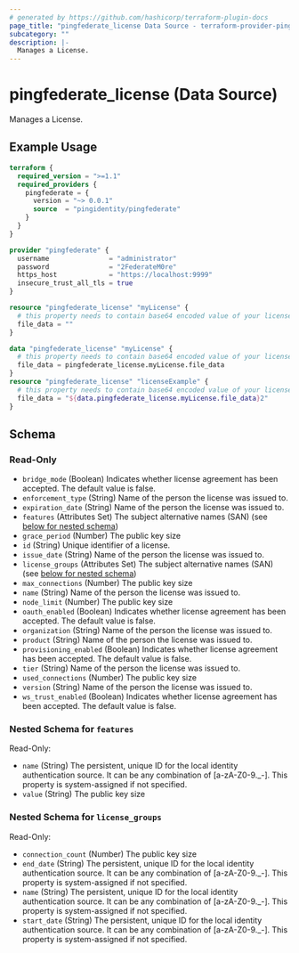 ```yaml
---
# generated by https://github.com/hashicorp/terraform-plugin-docs
page_title: "pingfederate_license Data Source - terraform-provider-pingfederate"
subcategory: ""
description: |-
  Manages a License.
---
```


# pingfederate_license (Data Source)

Manages a License.

## Example Usage

```terraform
terraform {
  required_version = ">=1.1"
  required_providers {
    pingfederate = {
      version = "~> 0.0.1"
      source  = "pingidentity/pingfederate"
    }
  }
}

provider "pingfederate" {
  username               = "administrator"
  password               = "2FederateM0re"
  https_host             = "https://localhost:9999"
  insecure_trust_all_tls = true
}

resource "pingfederate_license" "myLicense" {
  # this property needs to contain base64 encoded value of your license.
  file_data = ""
}

data "pingfederate_license" "myLicense" {
  # this property needs to contain base64 encoded value of your license.
  file_data = pingfederate_license.myLicense.file_data
}
resource "pingfederate_license" "licenseExample" {
  # this property needs to contain base64 encoded value of your license.
  file_data = "${data.pingfederate_license.myLicense.file_data}2"
}
```

<!-- schema generated by tfplugindocs -->
## Schema

### Read-Only

- `bridge_mode` (Boolean) Indicates whether license agreement has been accepted. The default value is false.
- `enforcement_type` (String) Name of the person the license was issued to.
- `expiration_date` (String) Name of the person the license was issued to.
- `features` (Attributes Set) The subject alternative names (SAN) (see [below for nested schema](#nestedatt--features))
- `grace_period` (Number) The public key size
- `id` (String) Unique identifier of a license.
- `issue_date` (String) Name of the person the license was issued to.
- `license_groups` (Attributes Set) The subject alternative names (SAN) (see [below for nested schema](#nestedatt--license_groups))
- `max_connections` (Number) The public key size
- `name` (String) Name of the person the license was issued to.
- `node_limit` (Number) The public key size
- `oauth_enabled` (Boolean) Indicates whether license agreement has been accepted. The default value is false.
- `organization` (String) Name of the person the license was issued to.
- `product` (String) Name of the person the license was issued to.
- `provisioning_enabled` (Boolean) Indicates whether license agreement has been accepted. The default value is false.
- `tier` (String) Name of the person the license was issued to.
- `used_connections` (Number) The public key size
- `version` (String) Name of the person the license was issued to.
- `ws_trust_enabled` (Boolean) Indicates whether license agreement has been accepted. The default value is false.

<a id="nestedatt--features"></a>
### Nested Schema for `features`

Read-Only:

- `name` (String) The persistent, unique ID for the local identity authentication source. It can be any combination of [a-zA-Z0-9._-]. This property is system-assigned if not specified.
- `value` (String) The public key size


<a id="nestedatt--license_groups"></a>
### Nested Schema for `license_groups`

Read-Only:

- `connection_count` (Number) The public key size
- `end_date` (String) The persistent, unique ID for the local identity authentication source. It can be any combination of [a-zA-Z0-9._-]. This property is system-assigned if not specified.
- `name` (String) The persistent, unique ID for the local identity authentication source. It can be any combination of [a-zA-Z0-9._-]. This property is system-assigned if not specified.
- `start_date` (String) The persistent, unique ID for the local identity authentication source. It can be any combination of [a-zA-Z0-9._-]. This property is system-assigned if not specified.
